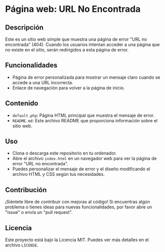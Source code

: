 # Página web: URL No Encontrada

## Descripción
Este es un sitio web simple que muestra una página de error "URL no encontrada" (404). Cuando los usuarios intentan acceder a una página que no existe en el sitio, serán redirigidos a esta página de error.

## Funcionalidades
- Página de error personalizada para mostrar un mensaje claro cuando se accede a una URL incorrecta.
- Enlace de navegación para volver a la página de inicio.

## Contenido
- `default.php`: Página HTML principal que muestra el mensaje de error.
- `README.md`: Este archivo README que proporciona información sobre el sitio web.

## Uso
- Clona o descarga este repositorio en tu ordenador.
- Abre el archivo `index.html` en un navegador web para ver la página de error "URL no encontrada".
- Puedes personalizar el mensaje de error y el diseño modificando el archivo HTML y CSS según tus necesidades.

## Contribución
¡Siéntete libre de contribuir con mejoras al código! Si encuentras algún problema o tienes ideas para nuevas funcionalidades, por favor abre un "issue" o envía un "pull request".

## Licencia
Este proyecto está bajo la Licencia MIT. Puedes ver más detalles en el archivo `LICENSE`.
